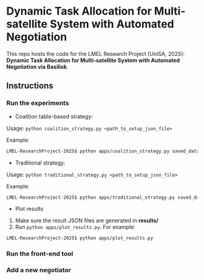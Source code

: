 # Dynamic Task Allocation for Multi-satellite System with Automated Negotiation

This repo hosts the code for the LMEL Research Project (UniSA, 2025): **Dynamic Task Allocation for Multi-satellite System with Automated Negotiation via Basilisk**.

## Instructions

### Run the experiments

* Coalition table-based strategy:

Usage: `python coalition_strategy.py <path_to_setup_json_file>`

Example:
```bash
LMEL-ResearchProject-2025$ python apps/coalition_strategy.py saved_data/10t5s.json
```

* Traditional strategy:

Usage: `python traditional_strategy.py <path_to_setup_json_file>`

Example:
```bash
LMEL-ResearchProject-2025$ python apps/traditional_strategy.py saved_data/5t5s.json
```

* Plot results

1. Make sure the result JSON files are generated in **results/**
2. Run `python apps/plot_results.py`. For example:
```bash
LMEL-ResearchProject-2025$ python apps/plot_results.py
```

### Run the front-end tool

### Add a new negotiator